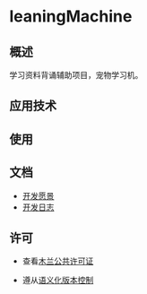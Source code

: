 <!--
 * @Copyright:
 *
 * Copyright (c) 2021 ZhangGuangzhou
 * learningMachine is licensed under Mulan PubL v1.
 * You can use this software according to the terms and conditions of the Mulan PubL v1.
 * You may obtain a copy of Mulan PubL v1 at:
 *             http://license.coscl.org.cn/MulanPubL-1.0
 * THIS SOFTWARE IS PROVIDED ON AN "AS IS" BASIS, WITHOUT WARRANTIES OF ANY KIND,
 * EITHER EXPRESS OR IMPLIED, INCLUDING BUT NOT LIMITED TO NON-INFRINGEMENT,
 * MERCHANTABILITY OR FIT FOR A PARTICULAR PURPOSE.
 * See the Mulan PubL v1 for more details.
 *
 * @Author: ZhangGuangzhou
 * @Date: 2021-02-08
 * @LastEditTime: 2021-02-08
 * @Github: https://github.com/cyhfvg/learningMachine
 * @Description: README
-->

# leaningMachine

## 概述

学习资料背诵辅助项目，宠物学习机。

## 应用技术

## 使用

## 文档

- [开发愿景](./developmentVision.md)
- [开发日志](./developmentLogs.md)

## 许可

- 查看[木兰公共许可证](http://license.coscl.org.cn/MulanPubL-1.0)

- 遵从[语义化版本控制](https://semver.org/lang/zh-CN/)
